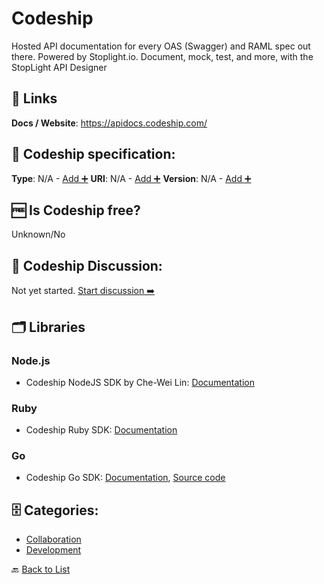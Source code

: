 # Codeship
Hosted API documentation for every OAS (Swagger) and RAML spec out there. Powered by Stoplight.io. Document, mock, test, and more, with the StopLight API Designer

##  🔗 Links
**Docs / Website**: https://apidocs.codeship.com/

## 🧬 Codeship specification:
**Type**: N/A - [Add ➕](https://github.com/apis-list/apis-list/edit/main/apis-list.yaml)
**URI**: N/A - [Add ➕](https://github.com/apis-list/apis-list/edit/main/apis-list.yaml)
**Version**: N/A - [Add ➕](https://github.com/apis-list/apis-list/edit/main/apis-list.yaml)

## 🆓 Is Codeship free?
 Unknown/No 

## 💬 Codeship Discussion:
Not yet started. [Start discussion ➡️](https://github.com/apis-list/apis-list/discussions/new)

## 🗂️ Libraries
### Node.js
- Codeship NodeJS SDK by Che-Wei Lin: [Documentation](https://github.com/John-Lin/codeship-api)

### Ruby
- Codeship Ruby SDK: [Documentation](https://github.com/codeship/codeship-ruby)

### Go
- Codeship Go SDK: [Documentation](https://godoc.org/github.com/codeship/codeship-go), [Source code](https://github.com/codeship/codeship-go)


## 🗄️ Categories:
- [Collaboration](https://github.com/apis-list/apis-list#collaboration-)
- [Development](https://github.com/apis-list/apis-list#development-)

🔙  [Back to List](https://github.com/apis-list/apis-list)
